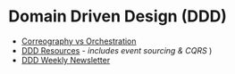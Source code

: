 # Domain Driven Design (DDD)


* [Correography vs Orchestration](https://www.infoq.com/articles/events-workflow-automation)
* [DDD Resources](https://github.com/heynickc/awesome-ddd) - _includes event sourcing & CQRS_
)
* [DDD Weekly Newsletter](https://buildplease.com/pages/dddweekly/
)